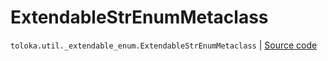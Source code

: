# ExtendableStrEnumMetaclass
`toloka.util._extendable_enum.ExtendableStrEnumMetaclass` | [Source code](https://github.com/Toloka/toloka-kit/blob/v0.1.25/src/util/_extendable_enum.py#L38)

